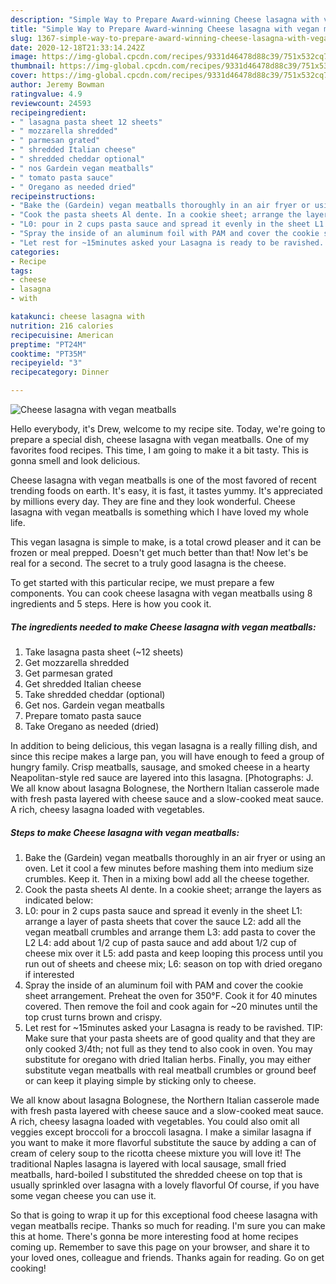 ```yaml
---
description: "Simple Way to Prepare Award-winning Cheese lasagna with vegan meatballs"
title: "Simple Way to Prepare Award-winning Cheese lasagna with vegan meatballs"
slug: 1367-simple-way-to-prepare-award-winning-cheese-lasagna-with-vegan-meatballs
date: 2020-12-18T21:33:14.242Z
image: https://img-global.cpcdn.com/recipes/9331d46478d88c39/751x532cq70/cheese-lasagna-with-vegan-meatballs-recipe-main-photo.jpg
thumbnail: https://img-global.cpcdn.com/recipes/9331d46478d88c39/751x532cq70/cheese-lasagna-with-vegan-meatballs-recipe-main-photo.jpg
cover: https://img-global.cpcdn.com/recipes/9331d46478d88c39/751x532cq70/cheese-lasagna-with-vegan-meatballs-recipe-main-photo.jpg
author: Jeremy Bowman
ratingvalue: 4.9
reviewcount: 24593
recipeingredient:
- " lasagna pasta sheet 12 sheets"
- " mozzarella shredded"
- " parmesan grated"
- " shredded Italian cheese"
- " shredded cheddar optional"
- " nos Gardein vegan meatballs"
- " tomato pasta sauce"
- " Oregano as needed dried"
recipeinstructions:
- "Bake the (Gardein) vegan meatballs thoroughly in an air fryer or using an oven. Let it cool a few minutes before mashing them into medium size crumbles. Keep it. Then in a mixing bowl add all the cheese together."
- "Cook the pasta sheets Al dente. In a cookie sheet; arrange the layers as indicated below:"
- "L0: pour in 2 cups pasta sauce and spread it evenly in the sheet L1: arrange a layer of pasta sheets that cover the sauce L2: add all the vegan meatball crumbles and arrange them L3: add pasta to cover the L2 L4: add about 1/2 cup of pasta sauce and add about 1/2 cup of cheese mix over it L5: add pasta and keep looping this process until you run out of sheets and cheese mix; L6: season on top with dried oregano if interested"
- "Spray the inside of an aluminum foil with PAM and cover the cookie sheet arrangement. Preheat the oven for 350°F. Cook it for 40 minutes covered. Then remove the foil and cook again for ~20 minutes until the top crust turns brown and crispy."
- "Let rest for ~15minutes asked your Lasagna is ready to be ravished. TIP: Make sure that your pasta sheets are of good quality and that they are only cooked 3/4th; not full as they tend to also cook in oven. You may substitute for oregano with dried Italian herbs. Finally, you may either substitute vegan meatballs with real meatball crumbles or ground beef or can keep it playing simple by sticking only to cheese."
categories:
- Recipe
tags:
- cheese
- lasagna
- with

katakunci: cheese lasagna with 
nutrition: 216 calories
recipecuisine: American
preptime: "PT24M"
cooktime: "PT35M"
recipeyield: "3"
recipecategory: Dinner

---
```



![Cheese lasagna with vegan meatballs](https://img-global.cpcdn.com/recipes/9331d46478d88c39/751x532cq70/cheese-lasagna-with-vegan-meatballs-recipe-main-photo.jpg)

Hello everybody, it's Drew, welcome to my recipe site. Today, we're going to prepare a special dish, cheese lasagna with vegan meatballs. One of my favorites food recipes. This time, I am going to make it a bit tasty. This is gonna smell and look delicious.

Cheese lasagna with vegan meatballs is one of the most favored of recent trending foods on earth. It's easy, it is fast, it tastes yummy. It's appreciated by millions every day. They are fine and they look wonderful. Cheese lasagna with vegan meatballs is something which I have loved my whole life.

This vegan lasagna is simple to make, is a total crowd pleaser and it can be frozen or meal prepped. Doesn&#39;t get much better than that! Now let&#39;s be real for a second. The secret to a truly good lasagna is the cheese.


To get started with this particular recipe, we must prepare a few components. You can cook cheese lasagna with vegan meatballs using 8 ingredients and 5 steps. Here is how you cook it.

<!--inarticleads1-->

##### The ingredients needed to make Cheese lasagna with vegan meatballs:

1. Take  lasagna pasta sheet (~12 sheets)
1. Get  mozzarella shredded
1. Get  parmesan grated
1. Get  shredded Italian cheese
1. Take  shredded cheddar (optional)
1. Get  nos. Gardein vegan meatballs
1. Prepare  tomato pasta sauce
1. Take  Oregano as needed (dried)


In addition to being delicious, this vegan lasagna is a really filling dish, and since this recipe makes a large pan, you will have enough to feed a group of hungry family. Crisp meatballs, sausage, and smoked cheese in a hearty Neapolitan-style red sauce are layered into this lasagna. [Photographs: J. We all know about lasagna Bolognese, the Northern Italian casserole made with fresh pasta layered with cheese sauce and a slow-cooked meat sauce. A rich, cheesy lasagna loaded with vegetables. 

<!--inarticleads2-->

##### Steps to make Cheese lasagna with vegan meatballs:

1. Bake the (Gardein) vegan meatballs thoroughly in an air fryer or using an oven. Let it cool a few minutes before mashing them into medium size crumbles. Keep it. Then in a mixing bowl add all the cheese together.
1. Cook the pasta sheets Al dente. In a cookie sheet; arrange the layers as indicated below:
1. L0: pour in 2 cups pasta sauce and spread it evenly in the sheet L1: arrange a layer of pasta sheets that cover the sauce L2: add all the vegan meatball crumbles and arrange them L3: add pasta to cover the L2 L4: add about 1/2 cup of pasta sauce and add about 1/2 cup of cheese mix over it L5: add pasta and keep looping this process until you run out of sheets and cheese mix; L6: season on top with dried oregano if interested
1. Spray the inside of an aluminum foil with PAM and cover the cookie sheet arrangement. Preheat the oven for 350°F. Cook it for 40 minutes covered. Then remove the foil and cook again for ~20 minutes until the top crust turns brown and crispy.
1. Let rest for ~15minutes asked your Lasagna is ready to be ravished. TIP: Make sure that your pasta sheets are of good quality and that they are only cooked 3/4th; not full as they tend to also cook in oven. You may substitute for oregano with dried Italian herbs. Finally, you may either substitute vegan meatballs with real meatball crumbles or ground beef or can keep it playing simple by sticking only to cheese.


We all know about lasagna Bolognese, the Northern Italian casserole made with fresh pasta layered with cheese sauce and a slow-cooked meat sauce. A rich, cheesy lasagna loaded with vegetables. You could also omit all veggies except broccoli for a broccoli lasagna. I make a similar lasagna if you want to make it more flavorful substitute the sauce by adding a can of cream of celery soup to the ricotta cheese mixture you will love it! The traditional Naples lasagna is layered with local sausage, small fried meatballs, hard-boiled I substituted the shredded cheese on top that is usually sprinkled over lasagna with a lovely flavorful Of course, if you have some vegan cheese you can use it. 

So that is going to wrap it up for this exceptional food cheese lasagna with vegan meatballs recipe. Thanks so much for reading. I'm sure you can make this at home. There's gonna be more interesting food at home recipes coming up. Remember to save this page on your browser, and share it to your loved ones, colleague and friends. Thanks again for reading. Go on get cooking!
